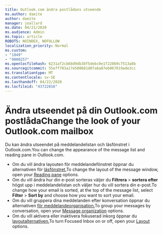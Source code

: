 ```yaml
---
title: Outlook.com ändra postlådans utseende
ms.author: daeite
author: daeite
manager: joallard
ms.date: 04/21/2020
ms.audience: Admin
ms.topic: article
ROBOTS: NOINDEX, NOFOLLOW
localization_priority: Normal
ms.custom:
- "1849"
- "9000257"
ms.openlocfilehash: 6231af2cb68d9db38f5debc0e1f22869c7513a8b
ms.sourcegitcommit: 55eff703a17e500681d8fa6a87eb067019ade3cc
ms.translationtype: MT
ms.contentlocale: sv-SE
ms.lasthandoff: 04/22/2020
ms.locfileid: "43722016"
---
```

# <a name="change-the-look-of-your-outlookcom-mailbox"></a><span data-ttu-id="1fda1-102">Ändra utseendet på din Outlook.com postlåda</span><span class="sxs-lookup"><span data-stu-id="1fda1-102">Change the look of your Outlook.com mailbox</span></span>

<span data-ttu-id="1fda1-103">Du kan ändra utseendet på meddelandelistan och läsfönstret i Outlook.com.</span><span class="sxs-lookup"><span data-stu-id="1fda1-103">You can change the appearance of the message list and reading pane in Outlook.com.</span></span>

- <span data-ttu-id="1fda1-104">Om du vill ändra layouten för meddelandefönstret öppnar du alternativen för [läsfönstret.](https://outlook.live.com/mail/options/mail/layout/readingPane)</span><span class="sxs-lookup"><span data-stu-id="1fda1-104">To change the layout of the message window, open your [Reading pane](https://outlook.live.com/mail/options/mail/layout/readingPane) options.</span></span>
- <span data-ttu-id="1fda1-105">Om du vill ändra hur din e-post sorteras väljer du **Filtrera** > **sortera efter** högst upp i meddelandelistan och väljer hur du vill sortera din e-post.</span><span class="sxs-lookup"><span data-stu-id="1fda1-105">To change how your email is sorted, at the top of the message list, select **Filter** > **Sort by** and choose how you want to sort your email.</span></span>
- <span data-ttu-id="1fda1-106">Om du vill gruppera dina meddelanden efter konversation öppnar du alternativen [för meddelandeorganisation.](https://outlook.live.com/mail/options/mail/layout/conversations)</span><span class="sxs-lookup"><span data-stu-id="1fda1-106">To group your messages by conversation, open your [Message organization](https://outlook.live.com/mail/options/mail/layout/conversations) options.</span></span>
- <span data-ttu-id="1fda1-107">Om du vill aktivera eller inaktivera fokuserad inkorg öppnar du [layoutalternativen.](https://outlook.live.com/mail/options/mail/layout/focused)</span><span class="sxs-lookup"><span data-stu-id="1fda1-107">To turn Focused Inbox on or off, open your [Layout](https://outlook.live.com/mail/options/mail/layout/focused) options.</span></span>